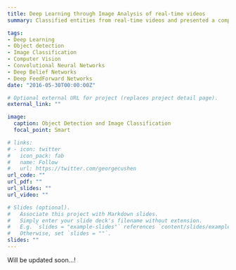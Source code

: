 ```yaml
---
title: Deep Learning through Image Analysis of real-time videos
summary: Classified entities from real-time videos and presented a comparative study on various models. Image classification was compared on deep belief networks, deep feedforward neural networks, and convolutional neural networks

tags:
- Deep Learning
- Object detection
- Image Classification
- Computer Vision
- Convolutional Neural Networks
- Deep Belief Networks
- Deep FeedForward Networks
date: "2016-05-30T00:00:00Z"

# Optional external URL for project (replaces project detail page).
external_link: ""

image:
  caption: Object Detection and Image Classification
  focal_point: Smart

# links:
# - icon: twitter
#   icon_pack: fab
#   name: Follow
#   url: https://twitter.com/georgecushen
url_code: ""
url_pdf: ""
url_slides: ""
url_video: ""

# Slides (optional).
#   Associate this project with Markdown slides.
#   Simply enter your slide deck's filename without extension.
#   E.g. `slides = "example-slides"` references `content/slides/example-slides.md`.
#   Otherwise, set `slides = ""`.
slides: ""
---
```


Will be updated soon...!
